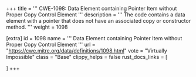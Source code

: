 +++
title = '''
CWE-1098: Data Element containing Pointer Item without Proper Copy Control Element
'''
description	= '''
The code contains a data element with a pointer that does not have an associated copy or constructor method.
'''
weight = 1098

[extra]
id = 1098
name = '''
Data Element containing Pointer Item without Proper Copy Control Element
'''
url = "https://cwe.mitre.org/data/definitions/1098.html"
vote = "Virtually Impossible"
class = "Base"
clippy_helps = false
rust_docs_links = [
	
]
+++
